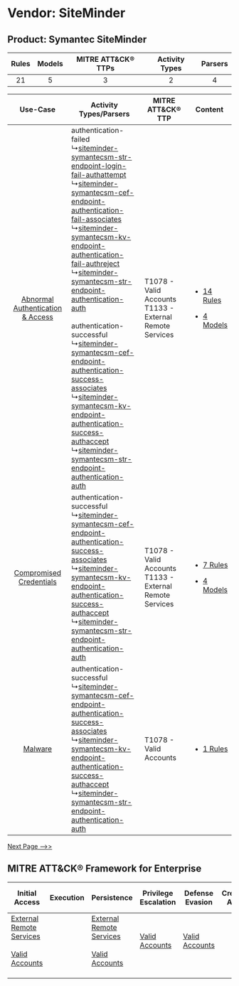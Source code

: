 Vendor: SiteMinder
==================
Product: Symantec SiteMinder
----------------------------
| Rules | Models | MITRE ATT&CK® TTPs | Activity Types | Parsers |
|:-----:|:------:|:------------------:|:--------------:|:-------:|
|  21   |   5    |         3          |       2        |    4    |

|    Use-Case    | Activity Types/Parsers    | MITRE ATT&CK® TTP    | Content    |
|:----:| ---- | ---- | ---- |
| [Abnormal Authentication & Access](../../../UseCases/uc_abnormal_authentication_&_access.md) |  authentication-failed<br> ↳[siteminder-symantecsm-str-endpoint-login-fail-authattempt](Ps/pC_sitemindersymantecsmstrendpointloginfailauthattempt.md)<br> ↳[siteminder-symantecsm-cef-endpoint-authentication-fail-associates](Ps/pC_sitemindersymantecsmcefendpointauthenticationfailassociates.md)<br> ↳[siteminder-symantecsm-kv-endpoint-authentication-fail-authreject](Ps/pC_sitemindersymantecsmkvendpointauthenticationfailauthreject.md)<br> ↳[siteminder-symantecsm-str-endpoint-authentication-auth](Ps/pC_sitemindersymantecsmstrendpointauthenticationauth.md)<br><br> authentication-successful<br> ↳[siteminder-symantecsm-cef-endpoint-authentication-success-associates](Ps/pC_sitemindersymantecsmcefendpointauthenticationsuccessassociates.md)<br> ↳[siteminder-symantecsm-kv-endpoint-authentication-success-authaccept](Ps/pC_sitemindersymantecsmkvendpointauthenticationsuccessauthaccept.md)<br> ↳[siteminder-symantecsm-str-endpoint-authentication-auth](Ps/pC_sitemindersymantecsmstrendpointauthenticationauth.md)<br> | T1078 - Valid Accounts<br>T1133 - External Remote Services<br> | [<ul><li>14 Rules</li></ul><ul><li>4 Models</li></ul>](RM/r_m_siteminder_symantec_siteminder_Abnormal_Authentication_&_Access.md) |
|          [Compromised Credentials](../../../UseCases/uc_compromised_credentials.md)          |  authentication-successful<br> ↳[siteminder-symantecsm-cef-endpoint-authentication-success-associates](Ps/pC_sitemindersymantecsmcefendpointauthenticationsuccessassociates.md)<br> ↳[siteminder-symantecsm-kv-endpoint-authentication-success-authaccept](Ps/pC_sitemindersymantecsmkvendpointauthenticationsuccessauthaccept.md)<br> ↳[siteminder-symantecsm-str-endpoint-authentication-auth](Ps/pC_sitemindersymantecsmstrendpointauthenticationauth.md)<br>    | T1078 - Valid Accounts<br>T1133 - External Remote Services<br> | [<ul><li>7 Rules</li></ul><ul><li>4 Models</li></ul>](RM/r_m_siteminder_symantec_siteminder_Compromised_Credentials.md)    |
|    [Malware](../../../UseCases/uc_malware.md)    |  authentication-successful<br> ↳[siteminder-symantecsm-cef-endpoint-authentication-success-associates](Ps/pC_sitemindersymantecsmcefendpointauthenticationsuccessassociates.md)<br> ↳[siteminder-symantecsm-kv-endpoint-authentication-success-authaccept](Ps/pC_sitemindersymantecsmkvendpointauthenticationsuccessauthaccept.md)<br> ↳[siteminder-symantecsm-str-endpoint-authentication-auth](Ps/pC_sitemindersymantecsmstrendpointauthenticationauth.md)<br>    | T1078 - Valid Accounts<br>    | [<ul><li>1 Rules</li></ul>](RM/r_m_siteminder_symantec_siteminder_Malware.md)    |
[Next Page -->>](2_ds_siteminder_symantec_siteminder.md)

MITRE ATT&CK® Framework for Enterprise
--------------------------------------
| Initial Access                                                                                                                                   | Execution | Persistence                                                                                                                                      | Privilege Escalation                                                | Defense Evasion                                                     | Credential Access | Discovery | Lateral Movement | Collection | Command and Control                                                                                                                       | Exfiltration | Impact |
| ------------------------------------------------------------------------------------------------------------------------------------------------ | --------- | ------------------------------------------------------------------------------------------------------------------------------------------------ | ------------------------------------------------------------------- | ------------------------------------------------------------------- | ----------------- | --------- | ---------------- | ---------- | ----------------------------------------------------------------------------------------------------------------------------------------- | ------------ | ------ |
| [External Remote Services](https://attack.mitre.org/techniques/T1133)<br><br>[Valid Accounts](https://attack.mitre.org/techniques/T1078)<br><br> |           | [External Remote Services](https://attack.mitre.org/techniques/T1133)<br><br>[Valid Accounts](https://attack.mitre.org/techniques/T1078)<br><br> | [Valid Accounts](https://attack.mitre.org/techniques/T1078)<br><br> | [Valid Accounts](https://attack.mitre.org/techniques/T1078)<br><br> |                   |           |                  |            | [Proxy: Multi-hop Proxy](https://attack.mitre.org/techniques/T1090/003)<br><br>[Proxy](https://attack.mitre.org/techniques/T1090)<br><br> |              |        |